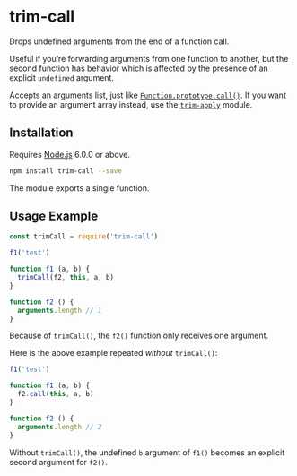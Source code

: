 # trim-call

Drops undefined arguments from the end of a function call.

Useful if you’re forwarding arguments from one function to another, but the second function has behavior which is affected by the presence of an explicit `undefined` argument.

Accepts an arguments list, just like [`Function.prototype.call()`](https://developer.mozilla.org/en-US/docs/Web/JavaScript/Reference/Global_Objects/Function/call). If you want to provide an argument array instead, use the [`trim-apply`](https://github.com/lamansky/trim-apply) module.

## Installation

Requires [Node.js](https://nodejs.org/) 6.0.0 or above.

```bash
npm install trim-call --save
```

The module exports a single function.

## Usage Example

```javascript
const trimCall = require('trim-call')

f1('test')

function f1 (a, b) {
  trimCall(f2, this, a, b)
}

function f2 () {
  arguments.length // 1
}
```

Because of `trimCall()`, the `f2()` function only receives one argument.

Here is the above example repeated _without_ `trimCall()`:

```javascript
f1('test')

function f1 (a, b) {
  f2.call(this, a, b)
}

function f2 () {
  arguments.length // 2
}
```

Without `trimCall()`, the undefined `b` argument of `f1()` becomes an explicit second argument for `f2()`.
